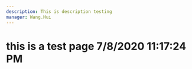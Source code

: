 ```yaml
---
description: This is description testing
manager: Wang.Hui
---
```

# this is a test page 7/8/2020 11:17:24 PM